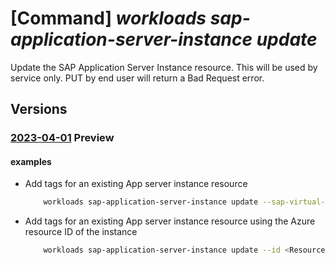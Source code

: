 # [Command] _workloads sap-application-server-instance update_

Update the SAP Application Server Instance resource. This will be used by service only. PUT by end user will return a Bad Request error.

## Versions

### [2023-04-01](/Resources/mgmt-plane/L3N1YnNjcmlwdGlvbnMve30vcmVzb3VyY2Vncm91cHMve30vcHJvdmlkZXJzL21pY3Jvc29mdC53b3JrbG9hZHMvc2FwdmlydHVhbGluc3RhbmNlcy97fS9hcHBsaWNhdGlvbmluc3RhbmNlcy97fQ==/2023-04-01.xml) **Preview**

<!-- mgmt-plane /subscriptions/{}/resourcegroups/{}/providers/microsoft.workloads/sapvirtualinstances/{}/applicationinstances/{} 2023-04-01 -->

#### examples

- Add tags for an existing App server instance resource
    ```bash
        workloads sap-application-server-instance update --sap-virtual-instance-name <VIS name> -g <Resource-group-name> -n <ResourceName> --tags tag=test tag2=test2
    ```

- Add tags for an existing App server instance resource using the Azure resource ID of the instance
    ```bash
        workloads sap-application-server-instance update --id <ResourceID> --tags tag=test1
    ```
